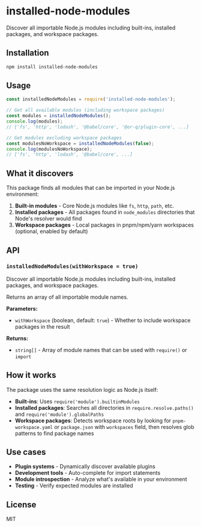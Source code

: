 # installed-node-modules

Discover all importable Node.js modules including built-ins, installed packages, and workspace packages.

## Installation

```bash
npm install installed-node-modules
```

## Usage

```javascript
const installedNodeModules = require('installed-node-modules');

// Get all available modules (including workspace packages)
const modules = installedNodeModules();
console.log(modules);
// ['fs', 'http', 'lodash', '@babel/core', '@or-q/plugin-core', ...]

// Get modules excluding workspace packages
const modulesNoWorkspace = installedNodeModules(false);
console.log(modulesNoWorkspace);
// ['fs', 'http', 'lodash', '@babel/core', ...]
```

## What it discovers

This package finds all modules that can be imported in your Node.js environment:

1. **Built-in modules** - Core Node.js modules like `fs`, `http`, `path`, etc.
2. **Installed packages** - All packages found in `node_modules` directories that Node's resolver would find
3. **Workspace packages** - Local packages in pnpm/npm/yarn workspaces (optional, enabled by default)

## API

### `installedNodeModules(withWorkspace = true)`

Discover all importable Node.js modules including built-ins, installed packages, and workspace packages.

Returns an array of all importable module names.

**Parameters:**

- `withWorkspace` (boolean, default: `true`) - Whether to include workspace packages in the result

**Returns:**

- `string[]` - Array of module names that can be used with `require()` or `import`

## How it works

The package uses the same resolution logic as Node.js itself:

- **Built-ins**: Uses `require('module').builtinModules`
- **Installed packages**: Searches all directories in `require.resolve.paths()` and `require('module').globalPaths`
- **Workspace packages**: Detects workspace roots by looking for `pnpm-workspace.yaml` or `package.json` with
  `workspaces` field, then resolves glob patterns to find package names

## Use cases

- **Plugin systems** - Dynamically discover available plugins
- **Development tools** - Auto-complete for import statements
- **Module introspection** - Analyze what's available in your environment
- **Testing** - Verify expected modules are installed

## License

MIT
